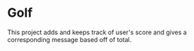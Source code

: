 # Golf
This project adds and keeps track of user's score and gives a corresponding message based off of total.
